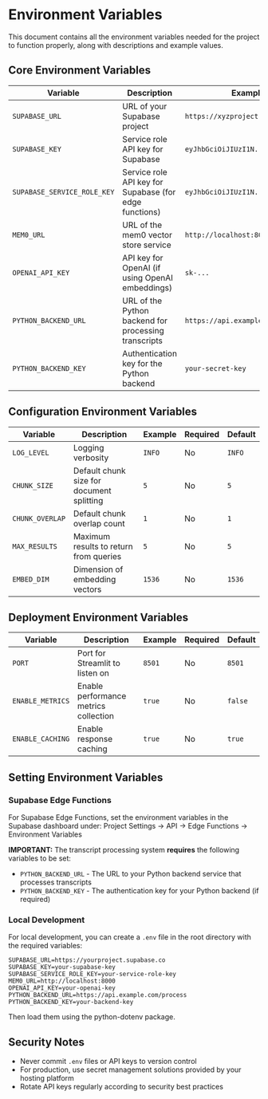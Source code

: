 
# Environment Variables

This document contains all the environment variables needed for the project to function properly, along with descriptions and example values.

## Core Environment Variables

| Variable | Description | Example | Required | Default |
|----------|-------------|---------|----------|---------|
| `SUPABASE_URL` | URL of your Supabase project | `https://xyzproject.supabase.co` | Yes | None |
| `SUPABASE_KEY` | Service role API key for Supabase | `eyJhbGciOiJIUzI1N...` | Yes | None |
| `SUPABASE_SERVICE_ROLE_KEY` | Service role API key for Supabase (for edge functions) | `eyJhbGciOiJIUzI1N...` | Yes | None |
| `MEM0_URL` | URL of the mem0 vector store service | `http://localhost:8000` | Yes | `http://localhost:8000` |
| `OPENAI_API_KEY` | API key for OpenAI (if using OpenAI embeddings) | `sk-...` | No | None |
| `PYTHON_BACKEND_URL` | URL of the Python backend for processing transcripts | `https://api.example.com/process` | Yes | None |
| `PYTHON_BACKEND_KEY` | Authentication key for the Python backend | `your-secret-key` | No | None |

## Configuration Environment Variables

| Variable | Description | Example | Required | Default |
|----------|-------------|---------|----------|---------|
| `LOG_LEVEL` | Logging verbosity | `INFO` | No | `INFO` |
| `CHUNK_SIZE` | Default chunk size for document splitting | `5` | No | `5` |
| `CHUNK_OVERLAP` | Default chunk overlap count | `1` | No | `1` |
| `MAX_RESULTS` | Maximum results to return from queries | `5` | No | `5` |
| `EMBED_DIM` | Dimension of embedding vectors | `1536` | No | `1536` |

## Deployment Environment Variables

| Variable | Description | Example | Required | Default |
|----------|-------------|---------|----------|---------|
| `PORT` | Port for Streamlit to listen on | `8501` | No | `8501` |
| `ENABLE_METRICS` | Enable performance metrics collection | `true` | No | `false` |
| `ENABLE_CACHING` | Enable response caching | `true` | No | `true` |

## Setting Environment Variables

### Supabase Edge Functions

For Supabase Edge Functions, set the environment variables in the Supabase dashboard under:
Project Settings -> API -> Edge Functions -> Environment Variables

**IMPORTANT:** The transcript processing system **requires** the following variables to be set:
- `PYTHON_BACKEND_URL` - The URL to your Python backend service that processes transcripts
- `PYTHON_BACKEND_KEY` - The authentication key for your Python backend (if required)

### Local Development

For local development, you can create a `.env` file in the root directory with the required variables:

```
SUPABASE_URL=https://yourproject.supabase.co
SUPABASE_KEY=your-supabase-key
SUPABASE_SERVICE_ROLE_KEY=your-service-role-key
MEM0_URL=http://localhost:8000
OPENAI_API_KEY=your-openai-key
PYTHON_BACKEND_URL=https://api.example.com/process
PYTHON_BACKEND_KEY=your-backend-key
```

Then load them using the python-dotenv package.

## Security Notes

- Never commit `.env` files or API keys to version control
- For production, use secret management solutions provided by your hosting platform
- Rotate API keys regularly according to security best practices
